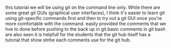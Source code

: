 this tutorial we will be using git on the command line only.
 While there are some great git GUIs (graphical user interfaces),
 I think it's easier to learn git using git-specific commands first 
and then to try out a git GUI once you're more comfortable with the command.
easily provided the comments that we hve to done before pushing to the back up in git.basic comments in git bash are also seen.it is helpfull for the students that the git hub itself has a tutorial that show stnhe each comments use for the git hub.
